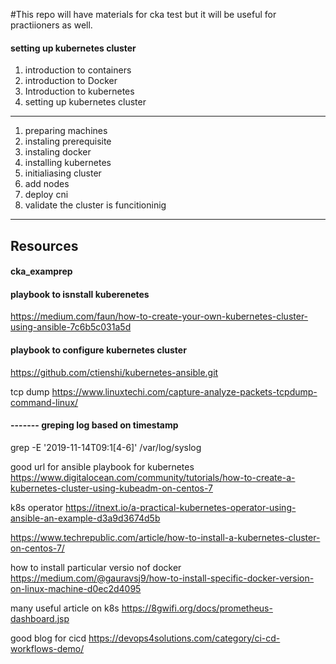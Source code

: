 #This repo will have materials for cka test but it will be useful for practiioners as well. 

#### setting up kubernetes cluster
1. introduction to containers
2. introduction to Docker 
3. Introduction to kubernetes
4. setting up kubernetes cluster

---
  1. preparing machines
  2. instaling prerequisite
  3. instaling docker 
  4. installing kubernetes 
  5. initialiasing cluster
  6. add nodes
  7. deploy cni 
  8. validate the cluster is funcitioninig 
 ---



## Resources
#### cka_examprep
#### playbook to isnstall kuberenetes
https://medium.com/faun/how-to-create-your-own-kubernetes-cluster-using-ansible-7c6b5c031a5d 
#### playbook to configure kubernetes cluster
https://github.com/ctienshi/kubernetes-ansible.git

tcp dump
https://www.linuxtechi.com/capture-analyze-packets-tcpdump-command-linux/


#### ------- greping log based on timestamp
grep -E '2019-11-14T09:1[4-6]' /var/log/syslog

good url for ansible playbook for kubernetes \
https://www.digitalocean.com/community/tutorials/how-to-create-a-kubernetes-cluster-using-kubeadm-on-centos-7

k8s operator
https://itnext.io/a-practical-kubernetes-operator-using-ansible-an-example-d3a9d3674d5b

https://www.techrepublic.com/article/how-to-install-a-kubernetes-cluster-on-centos-7/

how to install particular versio nof docker
https://medium.com/@gauravsj9/how-to-install-specific-docker-version-on-linux-machine-d0ec2d4095

many useful article on k8s
https://8gwifi.org/docs/prometheus-dashboard.jsp

good blog for cicd
https://devops4solutions.com/category/ci-cd-workflows-demo/
